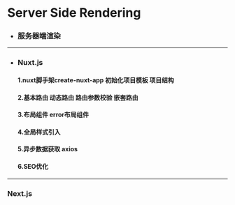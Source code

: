 # Server Side Rendering

* ### 服务器端渲染

*****

* ### Nuxt.js

  #### 1.nuxt脚手架create-nuxt-app 初始化项目模板 项目结构
  #### 2.基本路由 动态路由 路由参数校验 嵌套路由
  #### 3.布局组件 error布局组件
  #### 4.全局样式引入
  #### 5.异步数据获取 axios
  #### 6.SEO优化

*****

### Next.js
